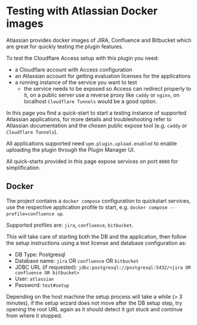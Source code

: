 # Testing with Atlassian Docker images

Atlassian provides docker images of JIRA, Confluence and Bitbucket which are great for 
quickly testing the plugin features.

To test the Cloudflare Access setup with this plugin you need:
- a Cloudflare account with Access configuration
- an Atlassian account for getting evaluation licenses for the applications
- a running instance of the service you want to test
  - the service needs to be exposed so Access can redirect properly to it, on a public server use a reverse proxy like 
`caddy` or `nginx`, on localhost `Cloudflare Tunnels` would be a good option. 

In this page you find a quick-start to start a testing instance of supported Atlassian applications, for more details 
and troubleshooting refer to Atlassian documentation and the chosen public expose tool (e.g. `caddy` or  `Cloudflare Tunnels`).

All applications supported need `upm.plugin.upload.enabled` to enable uploading the plugin through the Plugin Manager UI.

All quick-starts provided in this page expose services on port `8080` for simplification. 

## Docker

The project contains a `docker compose` configuration to quickstart services, use the respective application profile to
start, e.g. `docker compose --profile=confluence up`.

Supported profiles are: `jira`, `confluence`, `bitbucket`.

This will take care of starting both the DB and the application, then follow the setup instructions using a test license 
and database configuration as:
- DB Type: Postgresql
- Database name: `jira` OR `confluence` OR `bitbucket`
- JDBC URL (if requested): `jdbc:postgresql://postgresql:5432/<jira OR confluence OR bitbucket>`
- User: `atlassian`
- Password: `test#setup`

Depending on the host machine the setup process will take a while (> 3 minutes), if the setup wizard does not move after
the DB setup step, try opening the root URL again as it should detect it got stuck and continue from where it stopped.
